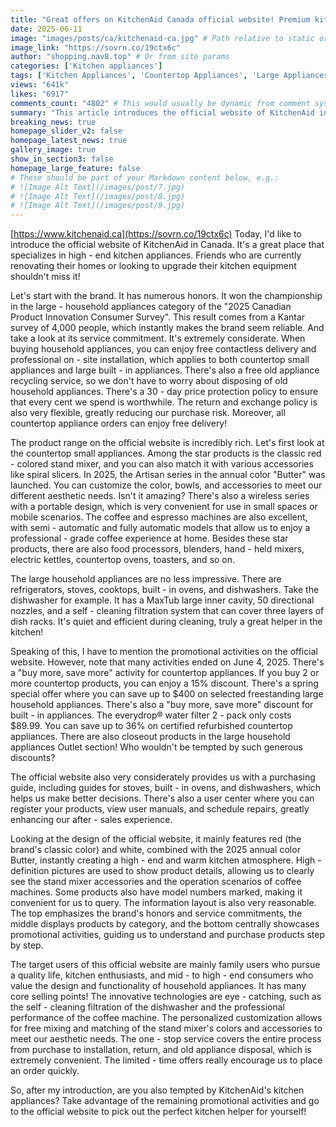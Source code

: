 ```yaml
---
title: "Great offers on KitchenAid Canada official website! Premium kitchen appliances at special prices are coming!"
date: 2025-06-11
image: "images/posts/ca/kitchenaid-ca.jpg" # Path relative to static or assets
image_link: "https://sovrn.co/19ctx6c"
author: "shopping.nav8.top" # Or from site params
categories: ['Kitchen appliances']
tags: ['Kitchen Appliances', 'Countertop Appliances', 'Large Appliances', 'KitchenAid', 'Coffee and Espresso Machines', 'Food Processors', 'Blenders', 'Handheld Blenders', 'Kettles', 'Countertop Ovens', 'Toasters', 'Refrigerators', 'Stoves', 'Cooktops', 'Built-in Ovens', 'Dishwashers', 'Free Contactless Delivery Service', 'Professional On-site Installation Service', 'Free Old Appliance Recycling Service', '30-day Price Protection Service', 'Flexible Return and Exchange Service', 'Purchase Guide Service', 'User Center Service', 'Influencer cooperation services', 'Promotion Information Services']
views: "641k"
likes: "6917"
comments_count: "4802" # This would usually be dynamic from comment system
summary: "This article introduces the official website of KitchenAid in Canada. The brand has many honors and provides considerate service. The official website offers a rich variety of products, including countertop small appliances and large household appliances, and there are also various promotional activities. The website is reasonably designed, and its target users are families that pursue quality. Its core selling points include innovative technology and personalized customization. If you're心动 (should be interested here), you can take advantage of the activities and go to the official website to make a selection." 
breaking_news: true   
homepage_slider_v2: false  
homepage_latest_news: true  
gallery_image: true  
show_in_section3: false
homepage_large_feature: false
# These should be part of your Markdown content below, e.g.:
# ![Image Alt Text](/images/post/7.jpg)
# ![Image Alt Text](/images/post/8.jpg)
# ![Image Alt Text](/images/post/9.jpg)
---
```

[https://www.kitchenaid.ca](https://sovrn.co/19ctx6c)
Today, I'd like to introduce the official website of KitchenAid in Canada. It's a great place that specializes in high - end kitchen appliances. Friends who are currently renovating their homes or looking to upgrade their kitchen equipment shouldn't miss it!

Let's start with the brand. It has numerous honors. It won the championship in the large - household appliances category of the "2025 Canadian Product Innovation Consumer Survey". This result comes from a Kantar survey of 4,000 people, which instantly makes the brand seem reliable. And take a look at its service commitment. It's extremely considerate. When buying household appliances, you can enjoy free contactless delivery and professional on - site installation, which applies to both countertop small appliances and large built - in appliances. There's also a free old appliance recycling service, so we don't have to worry about disposing of old household appliances. There's a 30 - day price protection policy to ensure that every cent we spend is worthwhile. The return and exchange policy is also very flexible, greatly reducing our purchase risk. Moreover, all countertop appliance orders can enjoy free delivery!

The product range on the official website is incredibly rich. Let's first look at the countertop small appliances. Among the star products is the classic red - colored stand mixer, and you can also match it with various accessories like spiral slicers. In 2025, the Artisan series in the annual color "Butter" was launched. You can customize the color, bowls, and accessories to meet our different aesthetic needs. Isn't it amazing? There's also a wireless series with a portable design, which is very convenient for use in small spaces or mobile scenarios. The coffee and espresso machines are also excellent, with semi - automatic and fully automatic models that allow us to enjoy a professional - grade coffee experience at home. Besides these star products, there are also food processors, blenders, hand - held mixers, electric kettles, countertop ovens, toasters, and so on.

The large household appliances are no less impressive. There are refrigerators, stoves, cooktops, built - in ovens, and dishwashers. Take the dishwasher for example. It has a MaxTub large inner cavity, 50 directional nozzles, and a self - cleaning filtration system that can cover three layers of dish racks. It's quiet and efficient during cleaning, truly a great helper in the kitchen!

Speaking of this, I have to mention the promotional activities on the official website. However, note that many activities ended on June 4, 2025. There's a "buy more, save more" activity for countertop appliances. If you buy 2 or more countertop products, you can enjoy a 15% discount. There's a spring special offer where you can save up to $400 on selected freestanding large household appliances. There's also a "buy more, save more" discount for built - in appliances. The everydrop® water filter 2 - pack only costs $89.99. You can save up to 36% on certified refurbished countertop appliances. There are also closeout products in the large household appliances Outlet section! Who wouldn't be tempted by such generous discounts?

The official website also very considerately provides us with a purchasing guide, including guides for stoves, built - in ovens, and dishwashers, which helps us make better decisions. There's also a user center where you can register your products, view user manuals, and schedule repairs, greatly enhancing our after - sales experience.

Looking at the design of the official website, it mainly features red (the brand's classic color) and white, combined with the 2025 annual color Butter, instantly creating a high - end and warm kitchen atmosphere. High - definition pictures are used to show product details, allowing us to clearly see the stand mixer accessories and the operation scenarios of coffee machines. Some products also have model numbers marked, making it convenient for us to query. The information layout is also very reasonable. The top emphasizes the brand's honors and service commitments, the middle displays products by category, and the bottom centrally showcases promotional activities, guiding us to understand and purchase products step by step.

The target users of this official website are mainly family users who pursue a quality life, kitchen enthusiasts, and mid - to high - end consumers who value the design and functionality of household appliances. It has many core selling points! The innovative technologies are eye - catching, such as the self - cleaning filtration of the dishwasher and the professional performance of the coffee machine. The personalized customization allows for free mixing and matching of the stand mixer's colors and accessories to meet our aesthetic needs. The one - stop service covers the entire process from purchase to installation, return, and old appliance disposal, which is extremely convenient. The limited - time offers really encourage us to place an order quickly.

So, after my introduction, are you also tempted by KitchenAid's kitchen appliances? Take advantage of the remaining promotional activities and go to the official website to pick out the perfect kitchen helper for yourself! 

